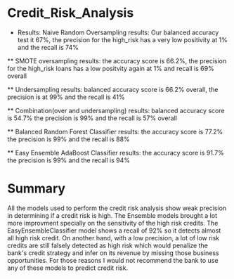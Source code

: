 # Credit_Risk_Analysis

* Results:
Naive Random Oversampling results: Our balanced accuracy test it 67%, the precision for the high_risk has a very low positivity at 1% and the recall is 74%

** SMOTE oversampling results: the accuracy score is 66.2%, the precision for the high_risk loans has a low positvity again at 1% and recall is 69% overall

** Undersampling results: balanced accuracy score is 66.2% overall, the precision is at 99% and the recall is 41%

** Combination(over and undersampling) results: balanced accuracy score is 54.7% the precision is 99% and the recall is 57% overall

** Balanced Random Forest Classifier results: the accuracy score is 77.2% the precision is 99% and the recall is 88%

** Easy Ensemble AdaBoost Classifier results: the accuracy score is 91.7% the precision is 99% and the recall is 94%

# Summary

All the models used to perform the credit risk analysis show weak precision in determining if a credit risk is high.
The Ensemble models brought a lot more improvment specially on the sensitivity of the high risk credits.
The EasyEnsembleClassifier model shows a recall of 92% so it detects almost all high risk credit. On another hand, with a low precision, a lot of low risk credits are still falsely detected as high risk which would penalize the bank's credit strategy and infer on its revenue by missing those business opportunities.
For those reasons I would not recommend the bank to use any of these models to predict credit risk.
